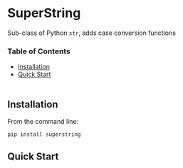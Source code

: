 # SuperString
Sub-class of Python `str`, adds case conversion functions

### Table of Contents

* [Installation](#installation)
* [Quick Start](#quick-start)
<br><br>

## Installation

From the command line:
```sh
pip install superstring
```

## Quick Start
